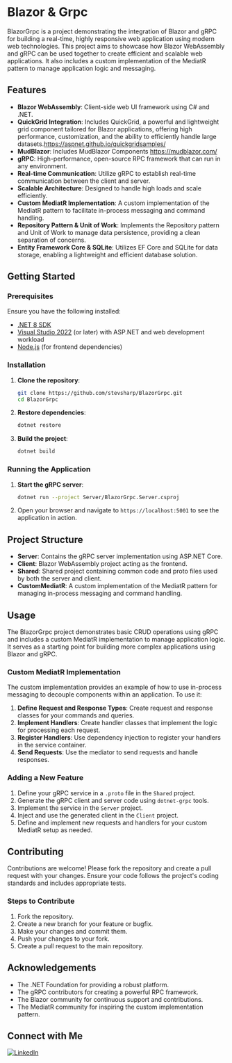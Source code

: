 # Blazor & Grpc

BlazorGrpc is a project demonstrating the integration of Blazor and gRPC for building a real-time, highly responsive web application using modern web technologies. This project aims to showcase how Blazor WebAssembly and gRPC can be used together to create efficient and scalable web applications. It also includes a custom implementation of the MediatR pattern to manage application logic and messaging.

## Features

- **Blazor WebAssembly**: Client-side web UI framework using C# and .NET.
- **QuickGrid Integration**: Includes QuickGrid, a powerful and lightweight grid component tailored for Blazor applications, offering high performance, customization, and the ability to efficiently handle large datasets.https://aspnet.github.io/quickgridsamples/
- **MudBlazor**: Includes MudBlazor Components https://mudblazor.com/
- **gRPC**: High-performance, open-source RPC framework that can run in any environment.
- **Real-time Communication**: Utilize gRPC to establish real-time communication between the client and server.
- **Scalable Architecture**: Designed to handle high loads and scale efficiently.
- **Custom MediatR Implementation**: A custom implementation of the MediatR pattern to facilitate in-process messaging and command handling.
- **Repository Pattern & Unit of Work**: Implements the Repository pattern and Unit of Work to manage data persistence, providing a clean separation of concerns.
- **Entity Framework Core & SQLite**: Utilizes EF Core and SQLite for data storage, enabling a lightweight and efficient database solution.

## Getting Started

### Prerequisites

Ensure you have the following installed:

- [.NET 8 SDK](https://dotnet.microsoft.com/download/dotnet/8.0)
- [Visual Studio 2022](https://visualstudio.microsoft.com/vs/) (or later) with ASP.NET and web development workload
- [Node.js](https://nodejs.org/) (for frontend dependencies)

### Installation

1. **Clone the repository**:

    ```sh
    git clone https://github.com/stevsharp/BlazorGrpc.git
    cd BlazorGrpc
    ```

2. **Restore dependencies**:

    ```sh
    dotnet restore
    ```

3. **Build the project**:

    ```sh
    dotnet build
    ```

### Running the Application

1. **Start the gRPC server**:

    ```sh
    dotnet run --project Server/BlazorGrpc.Server.csproj
    ```
2. Open your browser and navigate to `https://localhost:5001` to see the application in action.

## Project Structure

- **Server**: Contains the gRPC server implementation using ASP.NET Core.
- **Client**: Blazor WebAssembly project acting as the frontend.
- **Shared**: Shared project containing common code and proto files used by both the server and client.
- **CustomMediatR**: A custom implementation of the MediatR pattern for managing in-process messaging and command handling.

## Usage

The BlazorGrpc project demonstrates basic CRUD operations using gRPC and includes a custom MediatR implementation to manage application logic. It serves as a starting point for building more complex applications using Blazor and gRPC.

### Custom MediatR Implementation

The custom implementation provides an example of how to use in-process messaging to decouple components within an application. To use it:

1. **Define Request and Response Types**: Create request and response classes for your commands and queries.
2. **Implement Handlers**: Create handler classes that implement the logic for processing each request.
3. **Register Handlers**: Use dependency injection to register your handlers in the service container.
4. **Send Requests**: Use the mediator to send requests and handle responses.

### Adding a New Feature

1. Define your gRPC service in a `.proto` file in the `Shared` project.
2. Generate the gRPC client and server code using `dotnet-grpc` tools.
3. Implement the service in the `Server` project.
4. Inject and use the generated client in the `Client` project.
5. Define and implement new requests and handlers for your custom MediatR setup as needed.

## Contributing

Contributions are welcome! Please fork the repository and create a pull request with your changes. Ensure your code follows the project's coding standards and includes appropriate tests.

### Steps to Contribute

1. Fork the repository.
2. Create a new branch for your feature or bugfix.
3. Make your changes and commit them.
4. Push your changes to your fork.
5. Create a pull request to the main repository.

## Acknowledgements

- The .NET Foundation for providing a robust platform.
- The gRPC contributors for creating a powerful RPC framework.
- The Blazor community for continuous support and contributions.
- The MediatR community for inspiring the custom implementation pattern.

## Connect with Me

[![LinkedIn](https://img.shields.io/badge/LinkedIn-Profile-blue)](https://www.linkedin.com/in/spyros-ponaris-913a6937/)
